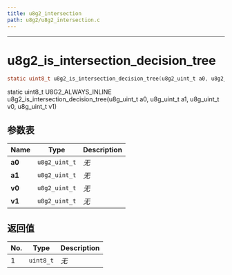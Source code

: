 ```yaml
---
title: u8g2_intersection
path: u8g2/u8g2_intersection.c
---
```

--------------------------------------------------
# u8g2_is_intersection_decision_tree

```c
static uint8_t u8g2_is_intersection_decision_tree(u8g2_uint_t a0, u8g2_uint_t a1, u8g2_uint_t v0, u8g2_uint_t v1)
```

static uint8_t U8G2_ALWAYS_INLINE u8g2_is_intersection_decision_tree(u8g_uint_t a0, u8g_uint_t a1, u8g_uint_t v0, u8g_uint_t v1) 

## 参数表

Name | Type | Description
-----|------|--------------
**a0**|`u8g2_uint_t`| *无*
**a1**|`u8g2_uint_t`| *无*
**v0**|`u8g2_uint_t`| *无*
**v1**|`u8g2_uint_t`| *无*

## 返回值

No. | Type | Description
----|------|--------------
1 |`uint8_t`| *无*


